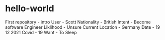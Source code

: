# hello-world
First repository - intro
User - Scott
Nationality - British
Intent - Become software Engineer
Liklihood - Unsure
Current Location - Germany
Date - 19 12 2021
Covid - 19
Want - To Sleep
